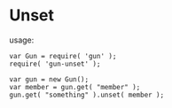 # Unset

usage:

```
var Gun = require( 'gun' );
require( 'gun-unset' );

var gun = new Gun();
var member = gun.get( "member" );
gun.get( "something" ).unset( member );

```


